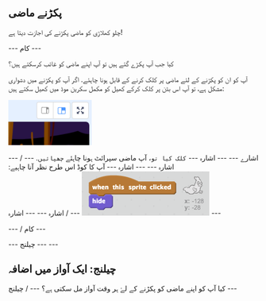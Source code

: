 ## پکڑنے ماضی

چلو کھلاڑی کو ماضی پکڑنے کی اجازت دیتا ہے!

\--- کام \---

کیا جب آپ پکڑے گئے ہیں تو آپ اپنے ماضی کو غائب کرسکتے ہیں؟

آپ کو ان کو پکڑنے کے لئے ماضی پر کلک کرنے کے قابل ہونا چاہئے. اگر آپ کو پکڑنے میں دشواری مشکل ہے، تو آپ اس بٹن پر کلک کرکے کھیل کو مکمل سکرین موڈ میں کھیل سکتے ہیں:

![اسکرین شاٹ](images/ghost-fullscreen.png)

\--- اشارے \--- \--- اشارہ \--- `کلک کیا تو`، آپ ماضی سپرائٹ ہونا چاہئے `چھپائیں`. \--- / اشارہ \--- \--- اشارہ \--- آپ کا کوڈ اس طرح نظر آنا چاہیے: ![screenshot](images/ghost-catch-code.png) \--- / اشارہ \--- \--- اشارہ \---

\--- / کام \---

\--- چیلنج \--- \---

## چیلنج: ایک آواز میں اضافہ

کیا آپ کو اپنے ماضی کو پکڑنے کے لۓ ہر وقت آواز مل سکتی ہے؟ \--- / چیلنج \---